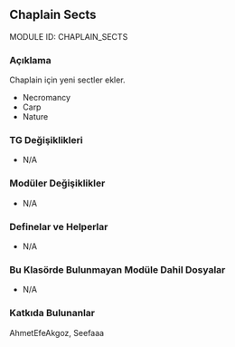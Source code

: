 ## Chaplain Sects

MODULE ID: CHAPLAIN_SECTS

### Açıklama

Chaplain için yeni sectler ekler.

- Necromancy
- Carp
- Nature

### TG Değişiklikleri

- N/A

### Modüler Değişiklikler

- N/A

### Definelar ve Helperlar

- N/A

### Bu Klasörde Bulunmayan Modüle Dahil Dosyalar

- N/A

### Katkıda Bulunanlar

AhmetEfeAkgoz, Seefaaa

